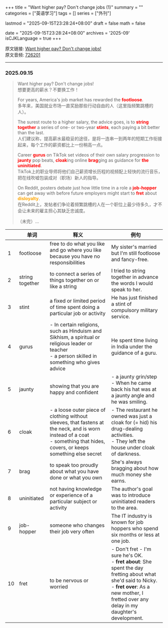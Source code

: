 +++
title = "Want higher pay? Don't change jobs (1)"
summary = ""
categories = ["英语学习"]
tags = []
series = ["外刊"]

lastmod = "2025-09-15T23:28:24+08:00"
draft = false
math = false

date = "2025-09-15T23:28:24+08:00"
archives = '2025-09'
isCJKLanguage = true
+++

原文链接: [Want higher pay? Don't change jobs!](https://waikan.kekenet.com/#/waikanlisten/23/726201)  
原文音频: [726201 ](https://k7.kekenet.com/Sound/2025/08/444yw_2736917HnK.mp3)

---

### 2025.09.15

> Want higher pay? Don't change jobs!  
> 想要更高的薪水？不要换工作！
>
> For years, America's job market has rewarded the <strong style="color: red">footloose</strong>.  
> 多年来，美国就业市场一直奖励那些行动自由的人（这里指频繁跳槽的人）。  
>
> The surest route to a higher salary, the advice goes, is to <strong style="color: red">string together</strong> a series of one- or two-year <strong style="color: red">stints</strong>, each paying a bit better than the last.  
> 人们建议称，提高薪水最稳妥的途径，是将一连串一到两年的短期工作衔接起来，每个工作的薪资都比上一份稍高一点。
>
> Career <strong style="color: red">gurus</strong> on TikTok set videos of their own salary progression to <strong style="color: red">jaunty</strong> pop beats, <strong style="color: red">cloak</strong>ing online <strong style="color: red">brag</strong>ging as guidance for <strong style="color: red">the uninitiated</strong>.  
> TikTok上的职业导师将他们自己薪资增长历程的视频配上轻快的流行音乐，把在线吹嘘包装成对（职场）新人的指导。
>
> On Reddit, posters debate just how little time in a role a <strong style="color: red">job-hopper</strong> can get away with before future employers might start to <strong style="color: red">fret</strong> about <strong style="color: orange">disloyalty</strong>.  
> 在Reddit上，发帖者们争论着频繁跳槽的人在一个职位上最少待多久，才不会让未来的雇主担心其缺乏忠诚度。
>
> （未完）...

| | 单词 | 释义 | 例句 |
|-|-|-|-|
| 1 | footloose | free to do what you like and go where you like because you have no responsibilities | My sister's married but I'm still footloose and fancy-free. |
| 2 | string together | to connect a series of things together on or like a string | I tried to string together in advance the words I would speak to her. |
| 3 | stint | a fixed or limited period of time spent doing a particular job or activity | He has just finished a stint of compulsory military service. |
| 4 | gurus | - In certain religions, such as Hinduism and Sikhism, a spiritual or religious leader or teacher <br> - a person skilled in something who gives advice | He spent time living in India under the guidance of a guru. |
| 5 | jaunty | showing that you are happy and confident | - a jaunty grin/step <br> - When he came back his hat was at a jaunty angle and he was smiling. |
| 6 | cloak | - a loose outer piece of clothing without sleeves, that fastens at the neck, and is worn instead of a coat <br> - something that hides, covers, or keeps something else secret | - The restaurant he owned was just a cloak for (= hid) his drug-dealing activities. <br> - They left the house under cloak of darkness. |
| 7 | brag | to speak too proudly about what you have done or what you own | She's always bragging about how much money she earns. |
| 8 | uninitiated | not having knowledge or experience of a particular subject or activity | The author's goal was to introduce uninitiated readers to the area. |
| 9 | job-hopper | someone who changes their job very often | The IT industry is known for job hoppers who spend six months or less at one job. |
| 10 | fret | to be nervous or worried | - Don't fret - I'm sure he's OK. <br> - **fret about**: She spent the day fretting about what she'd said to Nicky. <br> - **fret over**: As a new mother, I fretted over any delay in my daughter's development. |
